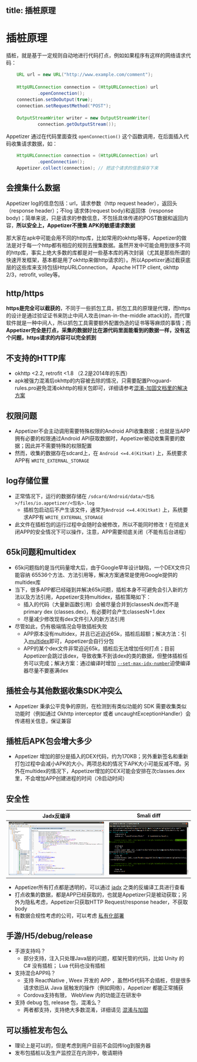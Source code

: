 title: 插桩原理
---
# 插桩原理
插桩，就是基于一定规则自动地进行代码打点，例如如果程序有这样的网络请求代码：
```java
    URL url = new URL("http://www.example.com/comment");

    HttpURLConnection connection = (HttpURLConnection) url
            .openConnection();
    connection.setDoOutput(true);
    connection.setRequestMethod("POST");

    OutputStreamWriter writer = new OutputStreamWriter(
            connection.getOutputStream());
```
Appetizer 通过在代码里面查找 `openConnection()` 这个函数调用，在后面插入代码收集请求数据，如：
```java
    HttpURLConnection connection = (HttpURLConnection) url
            .openConnection();
    Appetizer.collect(connection); // 把这个请求的信息保存下来
```

## 会搜集什么数据
Appetizer log的信息包括：url，请求参数（http request header），返回头（response header）；不log 请求体(request body)和返回体（response body)；简单来说，只是请求的参数信息，不包括具体传递的POST数据和返回内容，**所以安全上，Appetizer不搜集 APK的敏感请求数据**

那大家在apk中可能会用不同的http库，比如常用的okhttp等等，Appetizer的做法是对于每一个http都有相应的规则去搜集数据。虽然开发中可能会用到很多不同的http库，事实上绝大多数的库都是对一些基本库的再次封装（尤其是那些所谓的快速开发框架，基本都是用了okhttp来做http请求的）。所以Appetizer通过截获底层的这些库来支持包括HttpURLConnection， Apache HTTP client, okhttp 2/3，retrofit, volley等。

## http/https
**https是完全可以截获的**，不同于一些抓包工具，抓包工具的原理是代理，而https的设计是通过验证证书来防止中间人攻击(man-in-the-middle attack)的，而代理软件就是一种中间人，所以抓包工具需要额外配置伪造的证书等等麻烦的事情；而 **Appetizer完全是打点，采集的数据好比在源代码里面能看到的数据一样，没有这个问题，https请求的内容可以完全抓到**

## 不支持的HTTP库
* okhttp <2.2, retrofit <1.8 （2.2是2014年的东西）
* apk被强力混淆后okhttp的内容被去除的情况，只需要配置Proguard-rules.pro避免混淆okhttp的相关包即可，详细请参考[混淆-加固文档里的解决方案](obfuscation.html)

## 权限问题
* Appetizer不会主动调用需要特殊权限的Android API收集数据；也就是当APP拥有必要的权限通过Android API获取数据时，Appetizer被动收集需要的数据；因此并不需要特殊的权限配置
* 然而，收集的数据存在sdcard上，在 `Android <=4.4(Kitkat)` 上，系统要求APP有 `WRITE_EXTERNAL_STORAGE`

## log存储位置
* 正常情况下，运行的数据存储在 `/sdcard/Android/data/<包名>/files/io.appetizer/<包名>.log`
  * 插桩包启动后不产生该文件，通常为`Android <=4.4(Kitkat)` 上，系统要求APP有 `WRITE_EXTERNAL_STORAGE`
* 此文件在插桩包的运行过程中会随时会被修改，所以不能同时修改！在彻底关闭APP的安全情况下可以操作，注意，APP需要彻底关闭（不能有后台进程）

## 65k问题和multidex
* 65k问题指的是当代码量增大后，由于Google早年设计缺陷，一个DEX文件只能容纳 65536个方法、方法引用等，解决方案通常是使用Google提供的multidex库
* 当下，很多APP都已经碰到并解决65k问题，插桩本身不可避免会引入新的方法以及方法引用，Appetizer支持multidex，插桩策略如下：
  * 插入的代码（大量新函数引用）会被尽量合并到classesN.dex而不是primary dex (classes.dex)，有必要时会产生classesN+1.dex
  * 尽量减少修改现有dex文件引入的新方法引用
* 尽管如此，仍有极端情况会导致插桩失败
  * APP原本没有multidex，并且已近迫近65k，插桩后超额；解决方法：引入[multidex](https://developer.android.com/studio/build/multidex.html)即可，Appetizer会自行分包
  * APP的某个dex文件非常迫近65k，插桩后无法增加任何打点；目前Appetizer会跳过该dex，导致收集不到该dex的类的数据，但整体插桩任务可以完成；解决方案：通过编译时增加 [`--set-max-idx-number`](https://stackoverflow.com/questions/27631500/is-there-a-way-to-limit-method-amount-in-main-dex-file-while-using-multidex-feat/27766126)迫使编译器尽量不要塞满dex

## 插桩会与其他数据收集SDK冲突么
* Appetizer 秉承公平竞争的原则，在检测到有类似功能的 SDK 需要收集类似功能时（例如通过 Okhttp interceptor 或者 uncaughtExceptionHandler）会传递相关信息，保证兼容

## 插桩后APK包会增大多少
* Appetizer 增加的部分是插入的DEX代码，约为170KB；另外重新签名和重新打包过程中会减小APK的大小，两项总和的情况下APK大小可能反减不增。另外在multidex的情况下，Appetizer增加的DEX可能会安排在次classes.dex里，不会增加APP创建进程的时间（冷启动时间）

## 安全性
Jadx反编译             |  Smali diff
:-------------------------:|:-------------------------:
![](jadx.png)  |  ![](smali.png)
* Appetizer所有打点都是透明的，可以通过 [jadx](https://github.com/skylot/jadx) 之类的反编译工具进行查看
* 打点收集的数据，都是APP已经获取的，也就是Appetizer只是被动获取；另外为隐私考虑，Appetizer只获取HTTP Request/response header，不获取body
* 有数据合规性考虑的公司，可以考虑 [私有化部署](private-deployment.html)

## 手游/H5/debug/release
* 手游支持吗？
  * 部分支持，注入只处理Java层的问题，框架托管的代码，比如 Unity 的 C# 没有插桩； Lua 代码也没有插桩
* 支持混合APP吗？
  * 支持 ReactNative ,  Weex 开发的 APP ，虽然H5代码不会插桩，但是很多请求依旧从 Java 层触发的操作（例如网络），Appetizer 都能正常捕获
  * Cordova支持有限， WebView 内的功能正在研发中
* 支持 debug 包,  release 包，混淆么？
  * 两者都支持，支持绝大多数混淆，详细请见 [混淆与加固](obfuscation.html)

## 可以插桩发布包么
* 理论上是可以的，但是考虑到用户目前不会回传log到服务器
* 发布包插桩以及生产监控正在内测中，敬请期待
